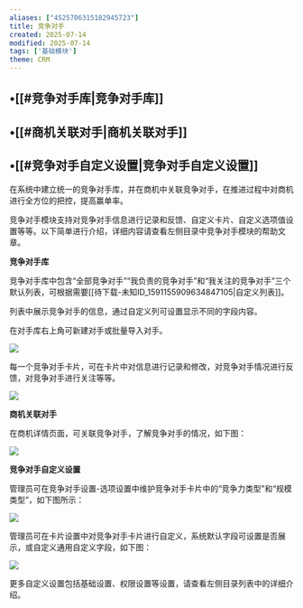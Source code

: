 ```yaml
---
aliases: ["4525706315182945723"]
title: 竞争对手
created: 2025-07-14
modified: 2025-07-14
tags: ['基础模块']
theme: CRM
---
```


## •[[#竞争对手库|竞争对手库]]

## •[[#商机关联对手|商机关联对手]]

## •[[#竞争对手自定义设置|竞争对手自定义设置]]

在系统中建立统一的竞争对手库，并在商机中关联竞争对手，在推进过程中对商机进行全方位的把控，提高赢单率。

竞争对手模块支持对竞争对手信息进行记录和反馈、自定义卡片、自定义选项值设置等等。以下简单进行介绍，详细内容请查看左侧目录中竞争对手模块的帮助文章。

**竞争对手库**

竞争对手库中包含“全部竞争对手”“我负责的竞争对手”和“我关注的竞争对手”三个默认列表，可根据需要[[待下载-未知ID_1591155909634847105|自定义列表]]。

列表中展示竞争对手的信息，通过自定义列可设置显示不同的字段内容。

在对手库右上角可新建对手或批量导入对手。

![](1fc5baf7561474d599f2d67b578691a3.jpg)

每一个竞争对手卡片，可在卡片中对信息进行记录和修改，对竞争对手情况进行反馈，对竞争对手进行关注等等。

![](137c3580168b5671acaa7a04d5ea0b53.jpg)

**商机关联对手**

在商机详情页面，可关联竞争对手，了解竞争对手的情况，如下图：

![](eeb57705d4c026ebefef7ec93c23e2ec.jpg)

**竞争对手自定义设置**

管理员可在竞争对手设置-选项设置中维护竞争对手卡片中的“竞争力类型”和“规模类型”，如下图所示：

![](fe5bbf7073c7bf1242b440f93f56cdfe.jpg)

管理员可在卡片设置中对竞争对手卡片进行自定义，系统默认字段可设置是否展示，或自定义通用自定义字段，如下图：

![](5195745dd8b19532968737ab8e4c6f79.jpg)

更多自定义设置包括基础设置、权限设置等设置，请查看左侧目录列表中的详细介绍。